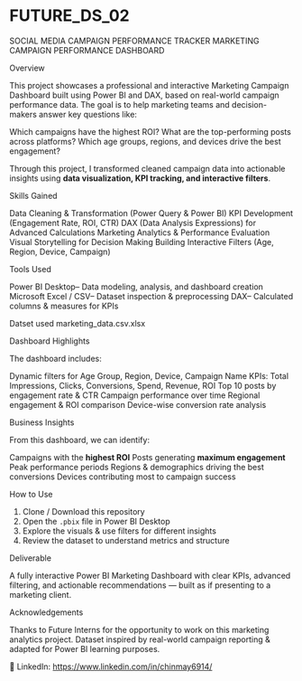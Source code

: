 # FUTURE_DS_02
SOCIAL MEDIA CAMPAIGN PERFORMANCE TRACKER
MARKETING CAMPAIGN PERFORMANCE DASHBOARD

Overview

This project showcases a professional and interactive Marketing Campaign Dashboard built using Power BI and DAX, based on real-world campaign performance data.
The goal is to help marketing teams and decision-makers answer key questions like:

Which campaigns have the highest ROI?
What are the top-performing posts across platforms?
Which age groups, regions, and devices drive the best engagement?

Through this project, I transformed cleaned campaign data into actionable insights using **data visualization, KPI tracking, and interactive filters**.

Skills Gained

Data Cleaning & Transformation (Power Query & Power BI)
KPI Development (Engagement Rate, ROI, CTR)
DAX (Data Analysis Expressions) for Advanced Calculations
Marketing Analytics & Performance Evaluation
Visual Storytelling for Decision Making
Building Interactive Filters (Age, Region, Device, Campaign)

Tools Used

Power BI Desktop– Data modeling, analysis, and dashboard creation
Microsoft Excel / CSV– Dataset inspection & preprocessing
DAX– Calculated columns & measures for KPIs

Datset used
marketing_data.csv.xlsx


Dashboard Highlights

The dashboard includes:

Dynamic filters for Age Group, Region, Device, Campaign Name
KPIs: Total Impressions, Clicks, Conversions, Spend, Revenue, ROI
Top 10 posts by engagement rate & CTR
Campaign performance over time
Regional engagement & ROI comparison
Device-wise conversion rate analysis


Business Insights

From this dashboard, we can identify:

Campaigns with the **highest ROI**
Posts generating **maximum engagement**
Peak performance periods
Regions & demographics driving the best conversions
Devices contributing most to campaign success


How to Use

1. Clone / Download this repository
2. Open the `.pbix` file in Power BI Desktop
3. Explore the visuals & use filters for different insights
4. Review the dataset to understand metrics and structure


Deliverable

A fully interactive Power BI Marketing Dashboard with clear KPIs, advanced filtering, and actionable recommendations — built as if presenting to a marketing client.

Acknowledgements

Thanks to Future Interns for the opportunity to work on this marketing analytics project. Dataset inspired by real-world campaign reporting & adapted for Power BI learning purposes.


💼 LinkedIn: 
https://www.linkedin.com/in/chinmay6914/
